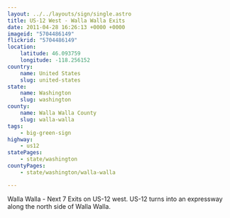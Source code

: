 ```yaml
---
layout: ../../layouts/sign/single.astro
title: US-12 West - Walla Walla Exits
date: 2011-04-28 16:26:13 +0000 +0000
imageid: "5704486149"
flickrid: "5704486149"
location:
    latitude: 46.093759
    longitude: -118.256152
country:
    name: United States
    slug: united-states
state:
    name: Washington
    slug: washington
county:
    name: Walla Walla County
    slug: walla-walla
tags:
    - big-green-sign
highway:
    - us12
statePages:
    - state/washington
countyPages:
    - state/washington/walla-walla

---
```

Walla Walla - Next 7 Exits on US-12 west.  US-12 turns into an expressway along the north side of Walla Walla.